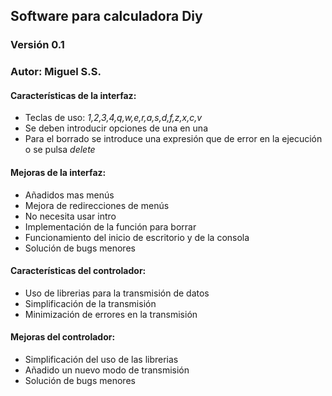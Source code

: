 ## Software para calculadora Diy
### Versión 0.1
### Autor: Miguel S.S.
#### Características de la interfaz:
* Teclas de uso: *1,2,3,4,q,w,e,r,a,s,d,f,z,x,c,v*
* Se deben introducir opciones de una en una
* Para el borrado se introduce una expresión que de error en la ejecución o se pulsa *delete*
#### Mejoras de la interfaz:
* Añadidos mas menús 
* Mejora de redirecciones de menús 
* No necesita usar intro
* Implementación de la función para borrar
* Funcionamiento del inicio de escritorio y de la consola
* Solución de bugs menores
#### Características del controlador:
* Uso de librerias para la transmisión de datos
* Simplificación de la transmisión 
* Minimización de errores en la transmisión 
#### Mejoras del controlador:
* Simplificación del uso de las librerias
* Añadido un nuevo modo de transmisión 
* Solución de bugs menores
